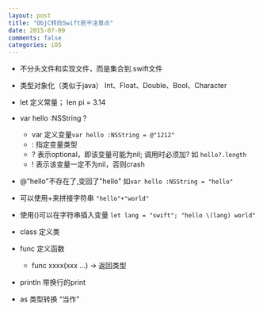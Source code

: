 ```yaml
---
layout: post
title: "ObjC转向Swift若干注意点"
date: 2015-07-09
comments: false
categories: iOS
---
```

* 不分头文件和实现文件，而是集合到.swift文件
* 类型对象化（类似于java） Int、Float、Double、Bool、Character
* let 定义常量； len pi = 3.14
* var hello :NSString ?
	* var 定义变量`var hello :NSString = @"1212"`
	* : 指定变量类型
	* ? 表示optional，即该变量可能为nil; 调用时必须加? 如 `hello?.length`
	* ! 表示该变量一定不为nil，否则crash

* @"hello"不存在了,变回了"hello" 如`var hello :NSString = "hello"`
* 可以使用+来拼接字符串 `"hello"+"world"`
* 使用\()可以在字符串插入变量 `let lang = "swift"; "hello \(lang) world"`
* class 定义类
* func 定义函数
	* func xxxx(xxx ...) -> 返回类型
	 
* println 带换行的print
* as 类型转换 “当作”